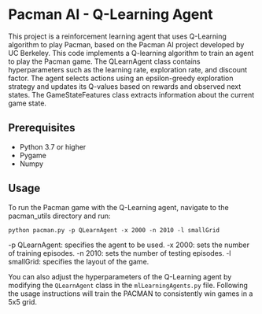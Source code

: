 # Pacman AI - Q-Learning Agent

This project is a reinforcement learning agent that uses Q-Learning algorithm to play Pacman, based on the Pacman AI project developed by UC Berkeley. This code implements a Q-learning algorithm to train an agent to play the Pacman game. The QLearnAgent class contains hyperparameters such as the learning rate, exploration rate, and discount factor. The agent selects actions using an epsilon-greedy exploration strategy and updates its Q-values based on rewards and observed next states. The GameStateFeatures class extracts information about the current game state. 

## Prerequisites

- Python 3.7 or higher
- Pygame
- Numpy

## Usage
To run the Pacman game with the Q-Learning agent, navigate to the pacman_utils directory and run:
```
python pacman.py -p QLearnAgent -x 2000 -n 2010 -l smallGrid
```
-p QLearnAgent: specifies the agent to be used.
-x 2000: sets the number of training episodes.
-n 2010: sets the number of testing episodes.
-l smallGrid: specifies the layout of the game.

You can also adjust the hyperparameters of the Q-Learning agent by modifying the `QLearnAgent` class in the `mlLearningAgents.py` file. Following the usage instructions will train the PACMAN to consistently win games in a 5x5 grid.
